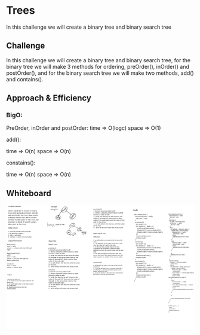 # Trees
In this challenge we will create a binary tree and binary search tree
## Challenge
In this challenge we will create a binary tree and binary search tree, for the binary tree we will make 3 methods for ordering, preOrder(), inOrder() and postOrder(), and for the binary search tree we will make two methods, add() and contains().

## Approach & Efficiency
### BigO:
PreOrder, inOrder and postOrder:
time => O(logc)
space => O(1)

add():

time => O(n)
space => O(n)

constains():

time => O(n)
space => O(n)

## Whiteboard 
![tree](tree.png)